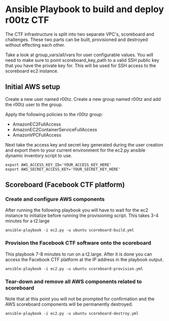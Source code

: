 # Ansible Playbook to build and deploy r00tz CTF  

The CTF infrastructure is split into two separate VPC's, scoreboard and challenges. These two parts can be built, provisioned and destroyed without effecting each other.  

Take a look at group_vars/all/vars for user configurable values. You will need to make sure to point scoreboard_key_path to a valid SSH public key that you have the private key for.  This will be used for SSH access to the scoreboard ec2 instance.  

## Initial AWS setup  

Create a new user named r00tz.  Create a new group named r00tz and add the r00tz user to the group.  

Apply the following policies to the r00tz group:  

- AmazonEC2FullAccess  
- AmazonEC2ContainerServiceFullAccess  
- AmazonVPCFullAccess  

Next take the access key and secret key generated during the user creation and export them to your current environment for the ec2.py ansible dynamic inventory script to use.  

```
export AWS_ACCESS_KEY_ID='YOUR_ACCESS_KEY_HERE'  
export AWS_SECRET_ACCESS_KEY='YOUR_SECRET_KEY_HERE'  
```

## Scoreboard (Facebook CTF platform) 

### Create and configure AWS components  

After running the following playbook you will have to wait for the ec2 instance to initialize before running the provisioning script.  This takes 3-4 minutes for a t2.large  

```
ansible-playbook -i ec2.py -u ubuntu scoreboard-build.yml  
```

### Provision the Facebook CTF software onto the scoreboard  

This playbook 7-8 minutes to run on a t2.large.  After it is done you can access the Facebook CTF platform at the IP address in the playbook output.  

```
ansible-playbook -i ec2.py -u ubuntu scoreboard-provision.yml  
```

### Tear-down and remove all AWS components related to scoreboard

Note that at this point you will not be prompted for confirmation and the AWS scoreboard components will be permanently destroyed.  

```
ansible-playbook -i ec2.py -u ubuntu scoreboard-destroy.yml  
```

